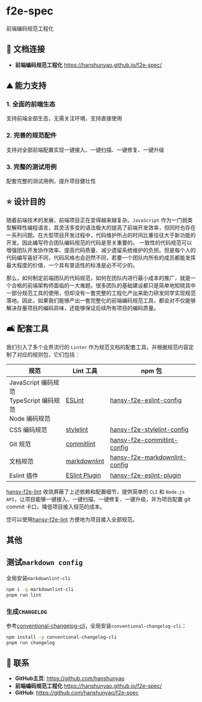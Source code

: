 # f2e-spec


前端编码规范工程化

## :bookmark: 文档连接
- **前端编码规范工程化** <https://hanshunyao.github.io/f2e-spec/>

## :mountain: 能力支持

### 1. 全面的前端生态

支持前端全部生态，无需关注环境，支持直接使用

### 2. 完善的规范配件

支持对全部前端配置实现一键接入、一键扫描、一键修复、一键升级

### 3. 完整的测试用例

配套完整的测试用例，提升项目健壮性

## :star: 设计目的

随着前端技术的发展，前端项目正在变得越来越复杂。`JavaScript` 作为一门弱类型解释性编程语言，其灵活多变的语法极大的提高了前端开发效率，但同时也存在一系列问题。在大型项目开发过程中，代码维护所占的时间比重往往大于新功能的开发。因此编写符合团队编码规范的代码是至关重要的。 一致性的代码规范可以增强团队开发协作效率、提高代码质量、减少遗留系统维护的负担。但是每个人的代码编写喜好不同，代码风格也会迥然不同，若要一个团队内所有的成员都能发挥最大程度的价值，一个具有普适性的标准是必不可少的。

那么，如何制定前端团队的代码规范，如何在团队内进行最小成本的推广，就是一个合格的前端架构师面临的一大难题。很多团队的基础建设都只是简单地知晓其中一部分规范工具的使用，但却没有一套完整的工程化产出来助力研发同学实现规范落地。因此，如果我们能够产出一套完整化的前端编码规范工具，都会对不仅能够解决存量项目的编码异味，还能够保证后续所有项目的编码质量。

## :couch_and_lamp: 配套工具

我们引入了多个业界流行的 `Linter` 作为规范文档的配套工具，并根据规范内容定制了对应的规则包，它们包括：

| 规范                                                              | Lint 工具                                                      | npm 包                                                                                 |
| ----------------------------------------------------------------- | -------------------------------------------------------------- | -------------------------------------------------------------------------------------- |
| JavaScript 编码规范 <br/> TypeScript 编码规范 <br/> Node 编码规范 | [ESLint](https://eslint.org/)                                  | [hansy-f2e-eslint-config](https://www.npmjs.com/package/hansy-f2e-eslint-config)             |
| CSS 编码规范                                                      | [stylelint](https://stylelint.io/)                             | [hansy-f2e-stylelint-config](https://www.npmjs.com/package/hansy-f2e-stylelint-config)       |
| Git 规范                                                          | [commitlint](https://commitlint.js.org/#/)                     | [hansy-f2e-commitlint-config](https://www.npmjs.com/package/hansy-f2e-commitlint-config)     |
| 文档规范                                                          | [markdownlint](https://github.com/DavidAnson/markdownlint)     | [hansy-f2e-markdownlint-config](https://www.npmjs.com/package/hansy-f2e-markdownlint-config) |
| Eslint 插件                                                       | [ESlint Plugin](https://eslint.org/docs/latest/extend/plugins) | [hansy-f2e-eslint-plugin](https://www.npmjs.com/package/hansy-f2e-eslint-plugin)             |

[hansy-f2e-lint](https://www.npmjs.com/package/hansy-f2e-lint) 收敛屏蔽了上述依赖和配置细节，提供简单的 `CLI` 和 `Node.js API`，让项目能够一键接入、一键扫描、一键修复、一键升级，并为项目配置 git commit 卡口，降低项目接入规范的成本。

您可以使用[hansy-f2e-lint](https://www.npmjs.com/package/hansy-f2e-lint) 方便地为项目接入全部规范。

## 其他

## 测试`markdown config`

全局安装`markdownlint-cli`

```bash
npm i -g markdownlint-cli
pnpm run lint
```

### 生成`CHANGELOG`

参考[conventional-changelog-cli](https://www.npmjs.com/package/conventional-changelog-cli)，全局安装`conventional-changelog-cli`：

```bash
npm install -g conventional-changelog-cli
pnpm run changelog
```

## :email: 联系

- **GitHub主页**: <https://github.com/hanshunyao>
- **前端编码规范工程化** <https://hanshunyao.github.io/f2e-spec/>
- **GitHub**: <https://github.com/hanshunyao/f2e-spec>

</br>

